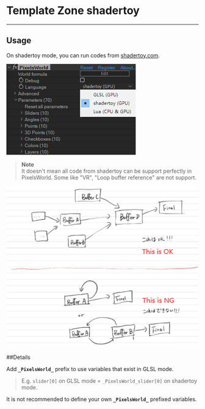 # Template Zone shadertoy
---
## Usage
On shadertoy mode, you can run codes from [shadertoy.com](https://shadertoy.com). 

![shadertoyMode](shadertoyMode.png)

> **Note** <br/> It doesn't mean all code from shadertoy can be support perfectly in PixelsWorld. Some like "VR", "Loop buffer reference" are not support. 

![loopRef](loopbuffer.png)

##Details

Add **`_PixelsWorld_`** prefix to use variables that exist in GLSL mode. 


> E.g. `slider[0]` on GLSL mode =  `_PixelsWorld_slider[0]` on shadertoy mode. 


It is not recommended to define your own **`_PixelsWorld_`** prefixed variables. 